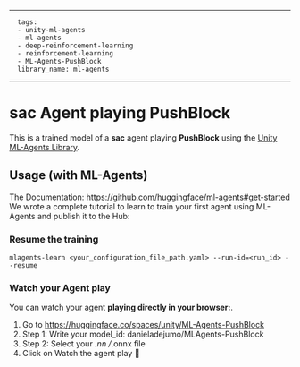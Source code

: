 
---
      tags:
      - unity-ml-agents
      - ml-agents
      - deep-reinforcement-learning
      - reinforcement-learning
      - ML-Agents-PushBlock
      library_name: ml-agents
---
    
  # **sac** Agent playing **PushBlock**
  This is a trained model of a **sac** agent playing **PushBlock** using the [Unity ML-Agents Library](https://github.com/Unity-Technologies/ml-agents).
  
  ## Usage (with ML-Agents)
  The Documentation: https://github.com/huggingface/ml-agents#get-started
  We wrote a complete tutorial to learn to train your first agent using ML-Agents and publish it to the Hub:


  ### Resume the training
  ```
  mlagents-learn <your_configuration_file_path.yaml> --run-id=<run_id> --resume
  ```
  ### Watch your Agent play
  You can watch your agent **playing directly in your browser:**.
  
  1. Go to https://huggingface.co/spaces/unity/ML-Agents-PushBlock
  2. Step 1: Write your model_id: danieladejumo/MLAgents-PushBlock
  3. Step 2: Select your *.nn /*.onnx file
  4. Click on Watch the agent play 👀
  